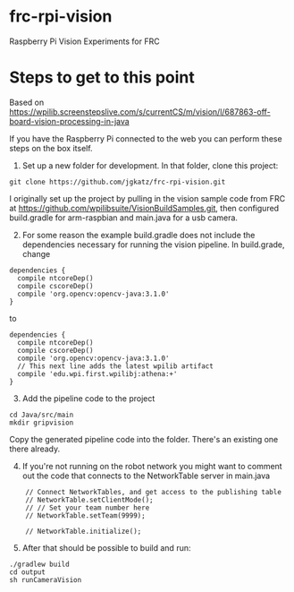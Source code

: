 # frc-rpi-vision
Raspberry Pi Vision Experiments for FRC

# Steps to get to this point

Based on https://wpilib.screenstepslive.com/s/currentCS/m/vision/l/687863-off-board-vision-processing-in-java

If you have the Raspberry Pi connected to the web you can perform these steps
on the box itself.

1. Set up a new folder for development. In that folder, clone this project:

```
git clone https://github.com/jgkatz/frc-rpi-vision.git
```

I originally set up the project by pulling in the vision sample code from FRC
at https://github.com/wpilibsuite/VisionBuildSamples.git, then configured
build.gradle for arm-raspbian and main.java for a usb camera.

2. For some reason the example build.gradle does not include the dependencies
necessary for running the vision pipeline. In build.grade, change

```
dependencies {
  compile ntcoreDep()
  compile cscoreDep()
  compile 'org.opencv:opencv-java:3.1.0'
}
```

to

```
dependencies {
  compile ntcoreDep()
  compile cscoreDep()
  compile 'org.opencv:opencv-java:3.1.0'
  // This next line adds the latest wpilib artifact
  compile 'edu.wpi.first.wpilibj:athena:+'
}
```

3. Add the pipeline code to the project

```
cd Java/src/main
mkdir gripvision
```

Copy the generated pipeline code into the folder. There's an existing one
there already.

4. If you're not running on the robot network you might want to comment out
the code that connects to the NetworkTable server in main.java

```
    // Connect NetworkTables, and get access to the publishing table
    // NetworkTable.setClientMode();
    // // Set your team number here
    // NetworkTable.setTeam(9999);

    // NetworkTable.initialize();

```

5. After that should be possible to build and run:

```
./gradlew build
cd output
sh runCameraVision
```
